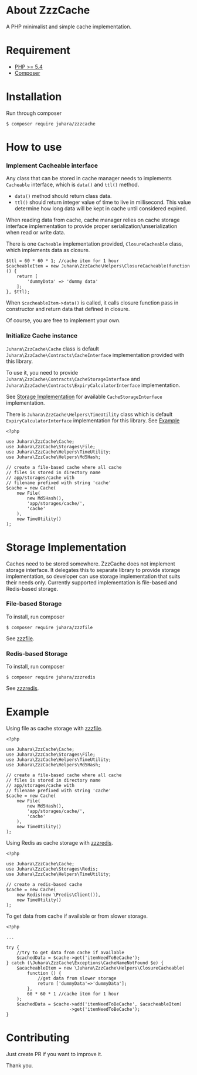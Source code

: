 # About ZzzCache
A PHP minimalist and simple cache implementation.

# Requirement
- [PHP >= 5.4](https://php.net)
- [Composer](https://getcomposer.org)

# Installation
Run through composer

    $ composer require juhara/zzzcache

# How to use

### Implement Cacheable interface

Any class that can be stored in cache manager needs to implements `Cacheable` interface, which is `data()` and `ttl()` method.

- `data()` method should return class data.
- `ttl()` should return integer value of time to live in millisecond. This value determine how long data will be kept in cache until considered expired.

When reading data from cache, cache manager relies on cache storage interface implementation to provide proper serialization/unserialization when read or write data.

There is one `Cacheable` implementation provided, `ClosureCacheable` class, which implements data as closure.

    $ttl = 60 * 60 * 1; //cache item for 1 hour
    $cacheableItem = new Juhara\ZzzCache\Helpers\ClosureCacheable(function () {
        return [
            'dummyData' => 'dummy data'
        ];
    }, $ttl);

When `$cacheableItem->data()` is called, it calls closure function pass in constructor and return data that defined in closure.

Of course, you are free to implement your own.

### Initialize Cache instance

`Juhara\ZzzCache\Cache` class is default `Juhara\ZzzCache\Contracts\CacheInterface`
implementation provided with this library.

To use it, you need to provide `Juhara\ZzzCache\Contracts\CacheStorageInterface`
 and `Juhara\ZzzCache\Contracts\ExpiryCalculatorInterface` implementation.

See [Storage Implementation](#storage-implementation) for available `CacheStorageInterface` implementation.

There is `Juhara\ZzzCache\Helpers\TimeUtility` class which is default `ExpiryCalculatorInterface` implementation for this library. See [Example](#example)

    <?php

    use Juhara\ZzzCache\Cache;
    use Juhara\ZzzCache\Storages\File;
    use Juhara\ZzzCache\Helpers\TimeUtility;
    use Juhara\ZzzCache\Helpers\Md5Hash;

    // create a file-based cache where all cache
    // files is stored in directory name
    // app/storages/cache with
    // filename prefixed with string 'cache'
    $cache = new Cache(
        new File(
            new Md5Hash(),
            'app/storages/cache/',
            'cache'
        ),
        new TimeUtility()
    );

# Storage Implementation
Caches need to be stored somewhere. ZzzCache does not implement storage interface.
It delegates this to separate library to provide storage implementation,
so developer can use storage implementation that suits their needs only.
Currently supported implementation is file-based and Redis-based storage.

### File-based Storage

To install, run composer

    $ composer require juhara/zzzfile

See [zzzfile](https://github.com/zamronypj/zzzfile).

### Redis-based Storage

To install, run composer

    $ composer require juhara/zzzredis

See [zzzredis](https://github.com/zamronypj/zzzredis).

# Example

Using file as cache storage with [zzzfile](https://github.com/zamronypj/zzzfile).

    <?php

    use Juhara\ZzzCache\Cache;
    use Juhara\ZzzCache\Storages\File;
    use Juhara\ZzzCache\Helpers\TimeUtility;
    use Juhara\ZzzCache\Helpers\Md5Hash;

    // create a file-based cache where all cache
    // files is stored in directory name
    // app/storages/cache with
    // filename prefixed with string 'cache'
    $cache = new Cache(
        new File(
            new Md5Hash(),
            'app/storages/cache/',
            'cache'
        ),
        new TimeUtility()
    );

Using Redis as cache storage with [zzzredis](https://github.com/zamronypj/zzzredis).

    <?php

    use Juhara\ZzzCache\Cache;
    use Juhara\ZzzCache\Storages\Redis;
    use Juhara\ZzzCache\Helpers\TimeUtility;

    // create a redis-based cache
    $cache = new Cache(
        new Redis(new \Predis\Client()),
        new TimeUtility()
    );

To get data from cache if available or from slower storage.

    <?php

    ...

    try {
        //try to get data from cache if available
        $cachedData = $cache->get('itemNeedToBeCache');        
    } catch (\Juhara\ZzzCache\Exceptions\CacheNameNotFound $e) {
        $acacheableItem = new \Juhara\ZzzCache\Helpers\ClosureCacheable(
            function () {
                //get data from slower storage
                return ['dummyData'=>'dummyData'];
            },
            60 * 60 * 1 //cache item for 1 hour
        );
        $cachedData = $cache->add('itemNeedToBeCache', $acacheableItem)
                            ->get('itemNeedToBeCache');
    }


# Contributing

Just create PR if you want to improve it.

Thank you.

